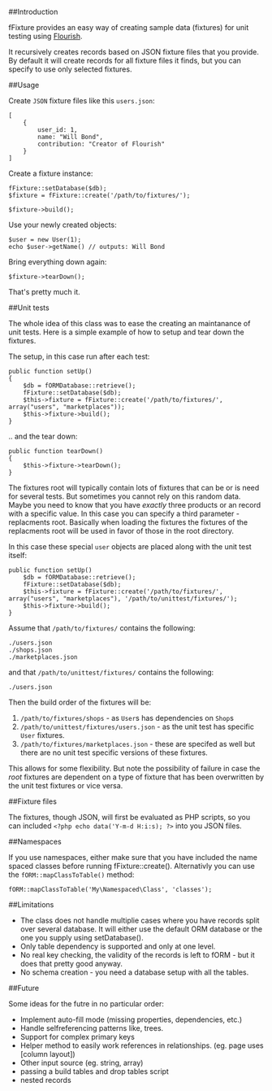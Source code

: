##Introduction

fFixture provides an easy way of creating sample data (fixtures) for unit testing using [Flourish](http://flourishlib.com).

It recursively creates records based on JSON fixture files that you provide. By default it will create records for all fixture files it finds, but you can specify to use only selected fixtures.


##Usage

Create `JSON` fixture files like this `users.json`:

	[
		{
			user_id: 1,
			name: "Will Bond",
			contribution: "Creator of Flourish"
		}
	]
	
Create a fixture instance:

	fFixture::setDatabase($db);
	$fixture = fFixture::create('/path/to/fixtures/');
	
	$fixture->build();
	
Use your newly created objects:
	
	$user = new User(1);
	echo $user->getName() // outputs: Will Bond

Bring everything down again:

	$fixture->tearDown();
	
That's pretty much it.

##Unit tests

The whole idea of this class was to ease the creating an maintanance of unit tests. Here is a simple example of how to setup and tear down the fixtures.

The setup, in this case run after each test:

    public function setUp()
    {
        $db = fORMDatabase::retrieve();
        fFixture::setDatabase($db);
        $this->fixture = fFixture::create('/path/to/fixtures/', array("users", "marketplaces"));
        $this->fixture->build();
    }

.. and the tear down:
    
    public function tearDown()
    {
		$this->fixture->tearDown();
    }

The fixtures root will typically contain lots of fixtures that can be or is need for several tests. But sometimes you cannot rely on this random data. Maybe you need to know that you have _exactly_ three products or an record with a specific value. In this case you can specify a third parameter - replacments root. Basically when loading the fixtures the fixtures of the replacments root will be used in favor of those in the root directory.

In this case these special `user` objects are placed along with the unit test itself:

	public function setUp()
        $db = fORMDatabase::retrieve();
        fFixture::setDatabase($db);
        $this->fixture = fFixture::create('/path/to/fixtures/', array("users", "marketplaces"), '/path/to/unittest/fixtures/');
        $this->fixture->build();
	}

Assume that `/path/to/fixtures/` contains the following:

    ./users.json
	./shops.json
	./marketplaces.json
	
and that `/path/to/unittest/fixtures/` contains the following:

	./users.json
	
Then the build order of the fixtures will be:

1. `/path/to/fixtures/shops` - as `User`s has dependencies on `Shop`s
2. `/path/to/unittest/fixtures/users.json` - as the unit test has specific `User` fixtures.
3. `/path/to/fixtures/marketplaces.json` - these are specifed as well but there are no unit test specific versions of these fixtures.

This allows for some flexibility. But note the possibility of failure in case the _root_ fixtures are dependent on a type of fixture that has been overwritten by the unit test fixtures or vice versa.
	
##Fixture files

The fixtures, though JSON, will first be evaluated as PHP scripts, so you can included `<?php echo data('Y-m-d H:i:s); ?>` into you JSON files.

##Namespaces

If you use namespaces, either make sure that you have included the name spaced classes before running fFixture::create(). Alternativly you can use
the `fORM::mapClassToTable()` method:

	fORM::mapClassToTable('My\Namespaced\Class', 'classes');

##Limitations

* The class does not handle multiplie cases where you have records split over several database. It will either use the default ORM database or the one you supply using setDatabase().
* Only table dependency is supported and only at one level.
* No real key checking, the validity of the records is left to fORM - but it does that pretty good anyway.
* No schema creation - you need a database setup with all the tables.

##Future

Some ideas for the futre in no particular order:

 - Implement auto-fill mode (missing properties, dependencies, etc.)
 - Handle selfreferencing patterns like, trees.
 - Support for complex primary keys
 - Helper method to easily work references in relationships. (eg. page uses [column layout])
 - Other input source (eg. string, array)
 - passing a build tables and drop tables script
 - nested records